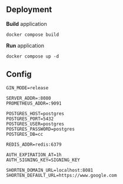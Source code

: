 ## Deployment

**Build** application

```shell
docker compose build
```

**Run** application

```shell
docker compose up -d
```

## Config

```dotenv
GIN_MODE=release

SERVER_ADDR=:8080
PROMETHEUS_ADDR=:9091

POSTGRES_HOST=postgres
POSTGRES_PORT=5432
POSTGRES_USER=postgres
POSTGRES_PASSWORD=postgres
POSTGRES_DB=cc

REDIS_ADDR=redis:6379

AUTH_EXPIRATION_AT=1h
AUTH_SIGNING_KEY=SIGNING_KEY

SHORTEN_DOMAIN_URL=localhost:8081
SHORTEN_DEFAULT_URL=https://www.google.com
```